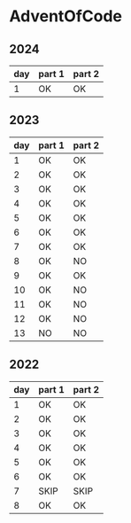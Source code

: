 # AdventOfCode

## 2024

| day | part 1 | part 2 |
| --- | ------ | ------ |
| 1   | OK     | OK     |

## 2023

| day | part 1 | part 2 |
| --- | ------ | ------ |
| 1   | OK     | OK     |
| 2   | OK     | OK     |
| 3   | OK     | OK     |
| 4   | OK     | OK     |
| 5   | OK     | OK     |
| 6   | OK     | OK     |
| 7   | OK     | OK     |
| 8   | OK     | NO     |
| 9   | OK     | OK     |
| 10  | OK     | NO     |
| 11  | OK     | NO     |
| 12  | OK     | NO     |
| 13  | NO     | NO     |

## 2022

| day | part 1 | part 2 |
| --- | ------ | ------ |
| 1   | OK     | OK     |
| 2   | OK     | OK     |
| 3   | OK     | OK     |
| 4   | OK     | OK     |
| 5   | OK     | OK     |
| 6   | OK     | OK     |
| 7   | SKIP   | SKIP   |
| 8   | OK     | OK     |
